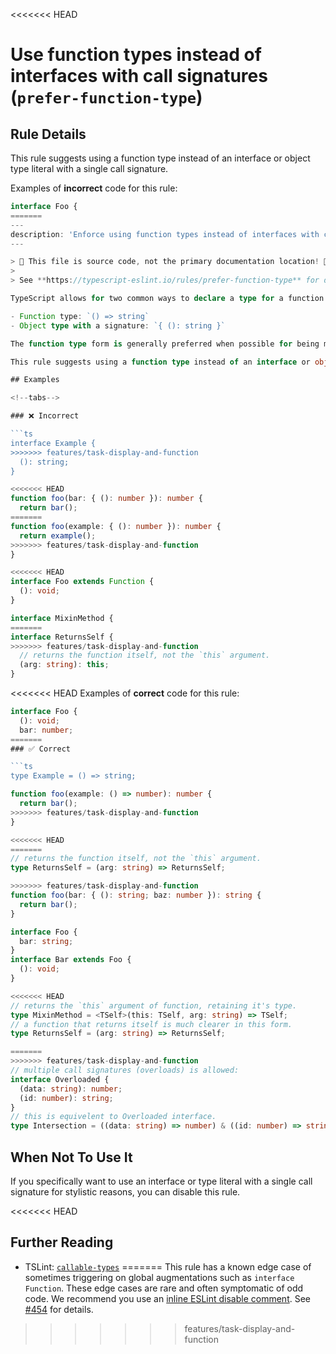 <<<<<<< HEAD
# Use function types instead of interfaces with call signatures (`prefer-function-type`)

## Rule Details

This rule suggests using a function type instead of an interface or object type literal with a single call signature.

Examples of **incorrect** code for this rule:

```ts
interface Foo {
=======
---
description: 'Enforce using function types instead of interfaces with call signatures.'
---

> 🛑 This file is source code, not the primary documentation location! 🛑
>
> See **https://typescript-eslint.io/rules/prefer-function-type** for documentation.

TypeScript allows for two common ways to declare a type for a function:

- Function type: `() => string`
- Object type with a signature: `{ (): string }`

The function type form is generally preferred when possible for being more succinct.

This rule suggests using a function type instead of an interface or object type literal with a single call signature.

## Examples

<!--tabs-->

### ❌ Incorrect

```ts
interface Example {
>>>>>>> features/task-display-and-function
  (): string;
}
```

```ts
<<<<<<< HEAD
function foo(bar: { (): number }): number {
  return bar();
=======
function foo(example: { (): number }): number {
  return example();
>>>>>>> features/task-display-and-function
}
```

```ts
<<<<<<< HEAD
interface Foo extends Function {
  (): void;
}
```

```ts
interface MixinMethod {
=======
interface ReturnsSelf {
>>>>>>> features/task-display-and-function
  // returns the function itself, not the `this` argument.
  (arg: string): this;
}
```

<<<<<<< HEAD
Examples of **correct** code for this rule:

```ts
interface Foo {
  (): void;
  bar: number;
=======
### ✅ Correct

```ts
type Example = () => string;
```

```ts
function foo(example: () => number): number {
  return bar();
>>>>>>> features/task-display-and-function
}
```

```ts
<<<<<<< HEAD
=======
// returns the function itself, not the `this` argument.
type ReturnsSelf = (arg: string) => ReturnsSelf;
```

```ts
>>>>>>> features/task-display-and-function
function foo(bar: { (): string; baz: number }): string {
  return bar();
}
```

```ts
interface Foo {
  bar: string;
}
interface Bar extends Foo {
  (): void;
}
```

```ts
<<<<<<< HEAD
// returns the `this` argument of function, retaining it's type.
type MixinMethod = <TSelf>(this: TSelf, arg: string) => TSelf;
// a function that returns itself is much clearer in this form.
type ReturnsSelf = (arg: string) => ReturnsSelf;
```

```ts
=======
>>>>>>> features/task-display-and-function
// multiple call signatures (overloads) is allowed:
interface Overloaded {
  (data: string): number;
  (id: number): string;
}
// this is equivelent to Overloaded interface.
type Intersection = ((data: string) => number) & ((id: number) => string);
```

## When Not To Use It

If you specifically want to use an interface or type literal with a single call signature for stylistic reasons, you can disable this rule.

<<<<<<< HEAD
## Further Reading

- TSLint: [`callable-types`](https://palantir.github.io/tslint/rules/callable-types/)
=======
This rule has a known edge case of sometimes triggering on global augmentations such as `interface Function`.
These edge cases are rare and often symptomatic of odd code.
We recommend you use an [inline ESLint disable comment](https://eslint.org/docs/latest/use/configure/rules#using-configuration-comments-1).
See [#454](https://github.com/typescript-eslint/typescript-eslint/issues/454) for details.
>>>>>>> features/task-display-and-function
